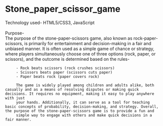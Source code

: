 # Stone_paper_scissor_game
Technology used- HTML5/CSS3, JavaScript<br><br>
Purpose-<br>
         The purpose of the stone-paper-scissors game, also known as rock-paper-scissors, is primarily for entertainment and decision-making in a fair and unbiased manner. It is often used as a simple game of 
         chance or strategy, where players simultaneously choose one of three options (rock, paper, or scissors), and the outcome is determined based on the rules-<br>

         - Rock beats scissors (rock crushes scissors)
         - Scissors beats paper (scissors cuts paper)
         - Paper beats rock (paper covers rock)

         The game is widely played among children and adults alike, both casually and as a means of resolving disputes or making quick decisions. It requires no equipment, making it easy to play anywhere with just 
         your hands. Additionally, it can serve as a tool for teaching basic concepts of probability, decision-making, and strategy. Overall, the purpose of the stone-paper-scissors game is to provide a fun and 
         simple way to engage with others and make quick decisions in a fair manner.

